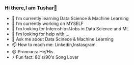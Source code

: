 ### Hi there,I am Tushar👋
- 🌱 I’m currently learning Data Science & Machine Learning
- 🔭 I’m currently working on MYSELF
- 👯 I’m looking for Internships/Jobs in Data Science and ML
- 🤔 I’m looking for help with ...
- 💬 Ask me about Data Scinece & Machine Learning
- 📫 How to reach me: Linkedin,Instasgram
- 😄 Pronouns: He/His
- ⚡ Fun fact: 80's/90's Song Lover

